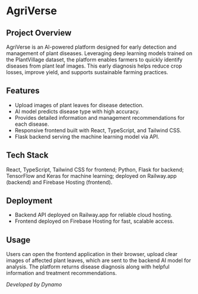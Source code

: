 # AgriVerse

## Project Overview
AgriVerse is an AI-powered platform designed for early detection and management of plant diseases. Leveraging deep learning models trained on the PlantVillage dataset, the platform enables farmers to quickly identify diseases from plant leaf images. This early diagnosis helps reduce crop losses, improve yield, and supports sustainable farming practices.

## Features
- Upload images of plant leaves for disease detection.
- AI model predicts disease type with high accuracy.
- Provides detailed information and management recommendations for each disease.
- Responsive frontend built with React, TypeScript, and Tailwind CSS.
- Flask backend serving the machine learning model via API.

## Tech Stack
React, TypeScript, Tailwind CSS for frontend; Python, Flask for backend; TensorFlow and Keras for machine learning; deployed on Railway.app (backend) and Firebase Hosting (frontend).

## Deployment
- Backend API deployed on Railway.app for reliable cloud hosting.
- Frontend deployed on Firebase Hosting for fast, scalable access.

## Usage
Users can open the frontend application in their browser, upload clear images of affected plant leaves, which are sent to the backend AI model for analysis. The platform returns disease diagnosis along with helpful information and treatment recommendations.

*Developed by Dynamo*
